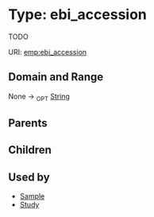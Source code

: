 
# Type: ebi_accession


TODO

URI: [emp:ebi_accession](https://microbiomedata/schema/emp/ebi_accession)


## Domain and Range

None ->  <sub>OPT</sub> [String](types/String.md)

## Parents


## Children


## Used by

 * [Sample](Sample.md)
 * [Study](Study.md)
